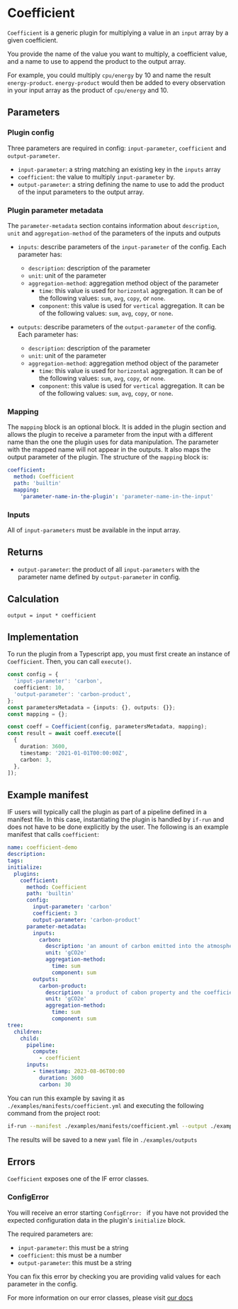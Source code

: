 # Coefficient

`Coefficient` is a generic plugin for multiplying a value in an `input` array by a given coefficient.

You provide the name of the value you want to multiply, a coefficient value, and a name to use to append the product to the output array.

For example, you could multiply `cpu/energy` by 10 and name the result `energy-product`. `energy-product` would then be added to every observation in your input array as the product of `cpu/energy` and 10.

## Parameters

### Plugin config

Three parameters are required in config: `input-parameter`, `coefficient` and `output-parameter`.

- `input-parameter`: a string matching an existing key in the `inputs` array
- `coefficient`: the value to multiply `input-parameter` by.
- `output-parameter`: a string defining the name to use to add the product of the input parameters to the output array.

### Plugin parameter metadata

The `parameter-metadata` section contains information about `description`, `unit` and `aggregation-method`
of the parameters of the inputs and outputs

- `inputs`: describe parameters of the `input-parameter` of the config. Each parameter has:

  - `description`: description of the parameter
  - `unit`: unit of the parameter
  - `aggregation-method`: aggregation method object of the parameter
    - `time`: this value is used for `horizontal` aggregation. It can be of the following values: `sum`, `avg`, `copy`, or `none`.
    - `component`: this value is used for `vertical` aggregation. It can be of the following values: `sum`, `avg`, `copy`, or `none`.

- `outputs`: describe parameters of the `output-parameter` of the config. Each parameter has:
  - `description`: description of the parameter
  - `unit`: unit of the parameter
  - `aggregation-method`: aggregation method object of the parameter
    - `time`: this value is used for `horizontal` aggregation. It can be of the following values: `sum`, `avg`, `copy`, or `none`.
    - `component`: this value is used for `vertical` aggregation. It can be of the following values: `sum`, `avg`, `copy`, or `none`.

### Mapping

The `mapping` block is an optional block. It is added in the plugin section and allows the plugin to receive a parameter from the input with a different name than the one the plugin uses for data manipulation. The parameter with the mapped name will not appear in the outputs. It also maps the output parameter of the plugin. The structure of the `mapping` block is:

```yaml
coefficient:
  method: Coefficient
  path: 'builtin'
  mapping:
    'parameter-name-in-the-plugin': 'parameter-name-in-the-input'
```

### Inputs

All of `input-parameters` must be available in the input array.

## Returns

- `output-parameter`: the product of all `input-parameters` with the parameter name defined by `output-parameter` in config.

## Calculation

```pseudocode
output = input * coefficient
```

## Implementation

To run the plugin from a Typescript app, you must first create an instance of `Coefficient`. Then, you can call `execute()`.

```typescript
const config = {
  'input-parameter': 'carbon',
  coefficient: 10,
  'output-parameter': 'carbon-product',
};
const parametersMetadata = {inputs: {}, outputs: {}};
const mapping = {};

const coeff = Coefficient(config, parametersMetadata, mapping);
const result = await coeff.execute([
  {
    duration: 3600,
    timestamp: '2021-01-01T00:00:00Z',
    carbon: 3,
  },
]);
```

## Example manifest

IF users will typically call the plugin as part of a pipeline defined in a manifest file. In this case, instantiating the plugin is handled by `if-run` and does not have to be done explicitly by the user. The following is an example manifest that calls `coefficient`:

```yaml
name: coefficient-demo
description:
tags:
initialize:
  plugins:
    coefficient:
      method: Coefficient
      path: 'builtin'
      config:
        input-parameter: 'carbon'
        coefficient: 3
        output-parameter: 'carbon-product'
      parameter-metadata:
        inputs:
          carbon:
            description: 'an amount of carbon emitted into the atmosphere'
            unit: 'gCO2e'
            aggregation-method:
              time: sum
              component: sum
        outputs:
          carbon-product:
            description: 'a product of cabon property and the coefficient'
            unit: 'gCO2e'
            aggregation-method:
              time: sum
              component: sum
tree:
  children:
    child:
      pipeline:
        compute:
          - coefficient
      inputs:
        - timestamp: 2023-08-06T00:00
          duration: 3600
          carbon: 30
```

You can run this example by saving it as `./examples/manifests/coefficient.yml` and executing the following command from the project root:

```sh
if-run --manifest ./examples/manifests/coefficient.yml --output ./examples/outputs/coefficient
```

The results will be saved to a new `yaml` file in `./examples/outputs`

## Errors

`Coefficient` exposes one of the IF error classes.

### ConfigError

You will receive an error starting `ConfigError: ` if you have not provided the expected configuration data in the plugin's `initialize` block.

The required parameters are:

- `input-parameter`: this must be a string
- `coefficient`: this must be a number
- `output-parameter`: this must be a string

You can fix this error by checking you are providing valid values for each parameter in the config.

For more information on our error classes, please visit [our docs](https://if.greensoftware.foundation/reference/errors)
